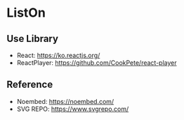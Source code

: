 # ListOn

## Use Library
- React: https://ko.reactjs.org/
- ReactPlayer: https://github.com/CookPete/react-player

## Reference
- Noembed: https://noembed.com/
- SVG REPO: https://www.svgrepo.com/